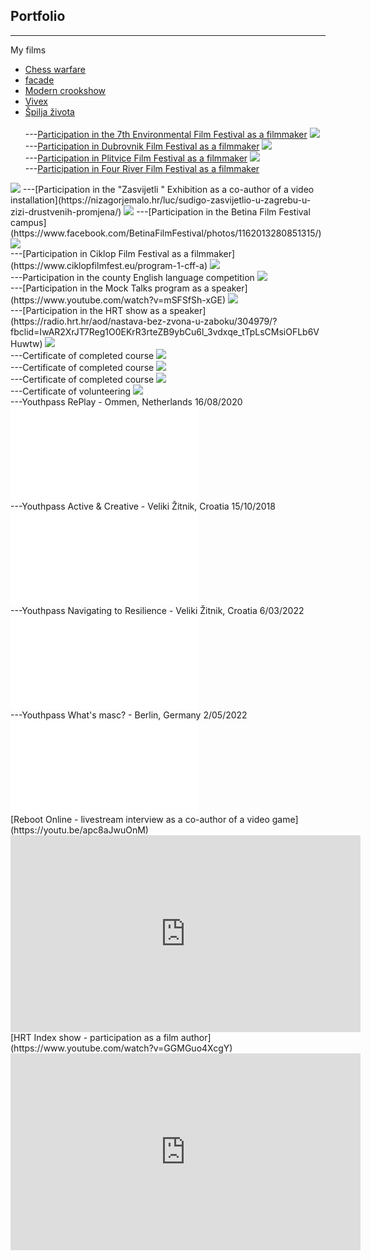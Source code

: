 ## Portfolio

---

My films
- [Chess warfare](https://youtu.be/BknSIQ34q6o)<br>
- [facade](https://youtu.be/vJhwPj2xjGU)<br>
- [Modern crookshow](https://youtu.be/X1LhlHebvA8)<br>
- [Vivex](https://youtu.be/Rd9rjjJ9amo)<br>
- [Špilja života](https://youtu.be/KARWocfbHIg)<br><br>
---[Participation in the 7th Environmental Film Festival as a filmmaker](https://okolisnifestival.zelena-akcija.hr/program-2020/)
<img src="images/okolisni_filmski_festival.jpeg?raw=true"/><br>
---[Participation in Dubrovnik Film Festival as a filmmaker](https://www.zagorje.com/clanak/vijesti/kratkometrazni-film-moderna-kuharica-dorje-cug-i-dee-vitas-iz-sudigo-a-plasirao-se-na-dubr)
<img src="images/duff.jpg?raw=true"/><br>
---[Participation in Plitvice Film Festival as a filmmaker](https://www.facebook.com/watch/?v=509903089794936)
<img src="images/plitvice_film_festival.jpg?raw=true"/><br>
---[Participation in Four River Film Festival as a filmmaker](https://frff.com.hr/extfiles/catalogues/ct2019.pdf)
<img src="images/frff.jpg?raw=true"/>
---[Participation in the "Zasvijetli " Exhibition as a co-author of a video installation](https://nizagorjemalo.hr/luc/sudigo-zasvijetlio-u-zagrebu-u-zizi-drustvenih-promjena/)
<img src="images/Zasvijetli.jpg?raw=true"/>
---[Participation in the Betina Film Festival campus](https://www.facebook.com/BetinaFilmFestival/photos/1162013280851315/)
<img src="images/Baff.jpg?raw=true"/><br>
---[Participation in Ciklop Film Festival as a filmmaker](https://www.ciklopfilmfest.eu/program-1-cff-a)
<img src="images/ciklop.jpg?raw=true"/><br>
---Participation in the county English language competition
<img src="images/engleski.jpg?raw=true"/><br>
---[Participation in the Mock Talks program as a speaker](https://www.youtube.com/watch?v=mSFSfSh-xGE)
<img src="images/ted_talk.jpg?raw=true"/><br>
---[Participation in the HRT show as a speaker](https://radio.hrt.hr/aod/nastava-bez-zvona-u-zaboku/304979/?fbclid=IwAR2XrJT7Reg1O0EKrR3rteZB9ybCu6l_3vdxqe_tTpLsCMsiOFLb6VHuwtw)
<img src="images/radio.jpg?raw=true"/><br>
---Certificate of completed course
<img src="images/certifikat.jpg?raw=true"/><br>
---Certificate of completed course
<img src="images/blender_eng.jpg?raw=true"/><br>
---Certificate of completed course
<img src="images/film_certificate.jpg?raw=true"/><br>
---Certificate of volunteering 
<img src="images/volontiranje.jpg?raw=true"/><br>
---Youthpass RePlay - Ommen, Netherlands 16/08/2020
<embed src="images/yp_ommen.pdf?raw=true"/><br>
---Youthpass Active & Creative - Veliki Žitnik, Croatia 15/10/2018
<embed src="images/yp_zitnik.pdf?raw=true"/><br>
---Youthpass Navigating to Resilience - Veliki Žitnik, Croatia 6/03/2022
<embed src="images/yp_zitnik_2022.pdf?raw=true"/><br>
---Youthpass What's masc? - Berlin, Germany 2/05/2022
<embed src="images/yp_berlin.pdf?raw=true"/><br>
[Reboot Online - livestream interview as a co-author of a video game](https://youtu.be/apc8aJwuOnM)
<iframe width="560" height="315" src="https://www.youtube.com/embed/apc8aJwuOnM" title="YouTube video player" frameborder="0" allow="accelerometer; autoplay; clipboard-write; encrypted-media; gyroscope; picture-in-picture" allowfullscreen></iframe><br>
[HRT Index show - participation as a film author](https://www.youtube.com/watch?v=GGMGuo4XcgY)
<iframe width="560" height="315" src="https://www.youtube.com/embed/GGMGuo4XcgY" title="YouTube video player" frameborder="0" allow="accelerometer; autoplay; clipboard-write; encrypted-media; gyroscope; picture-in-picture" allowfullscreen></iframe>
<br>
